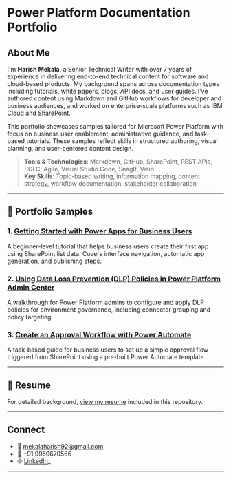 # Power Platform Documentation Portfolio

## About Me

I'm **Harish Mekala**, a Senior Technical Writer with over 7 years of experience in delivering end-to-end technical content for software and cloud-based products. My background spans across documentation types including tutorials, white papers, blogs, API docs, and user guides. I’ve authored content using Markdown and GitHub workflows for developer and business audiences, and worked on enterprise-scale platforms such as IBM Cloud and SharePoint.

This portfolio showcases samples tailored for Microsoft Power Platform with focus on business user enablement, administrative guidance, and task-based tutorials. These samples reflect skills in structured authoring, visual planning, and user-centered content design.

> **Tools & Technologies**: Markdown, GitHub, SharePoint, REST APIs, SDLC, Agile, Visual Studio Code, SnagIt, Visio  
> **Key Skills**: Topic-based writing, information mapping, content strategy, workflow documentation, stakeholder collaboration

---

## 📄 Portfolio Samples

### 1. [Getting Started with Power Apps for Business Users](./getting-started-powerapps.md)
A beginner-level tutorial that helps business users create their first app using SharePoint list data. Covers interface navigation, automatic app generation, and publishing steps.

### 2. [Using Data Loss Prevention (DLP) Policies in Power Platform Admin Center](./dlp-policies-powerplatform.md)
A walkthrough for Power Platform admins to configure and apply DLP policies for environment governance, including connector grouping and policy targeting.

### 3. [Create an Approval Workflow with Power Automate](./approval-flow-powerautomate.md)
A task-based guide for business users to set up a simple approval flow triggered from SharePoint using a pre-built Power Automate template.

---

## 📎 Resume

For detailed background, [view my resume](./resume.md) included in this repository.

---

## Connect

- 📧 mekalaharish92@gmail.com
- 📱 +91 9959670566
- 🌐 [LinkedIn](https://www.linkedin.com/in/mekala-harish-6985742a5/)_

---
